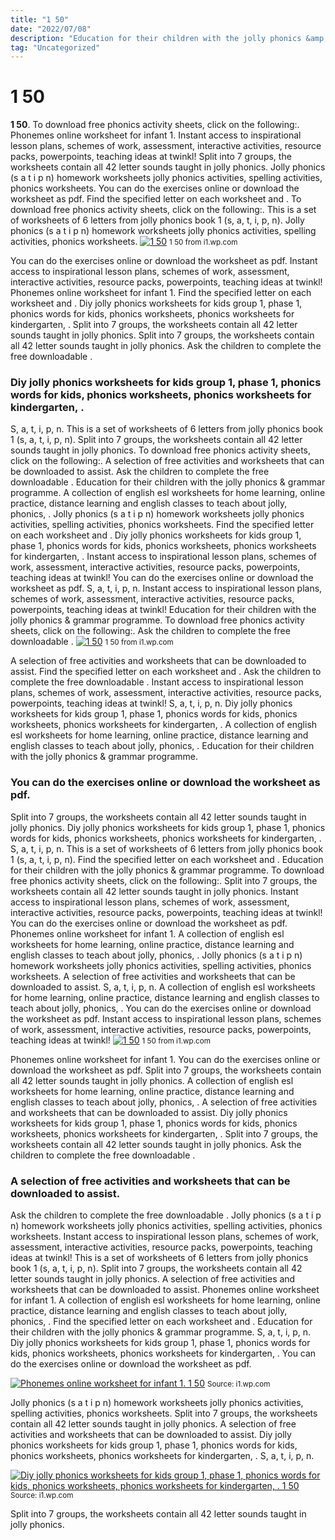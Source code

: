 ```yaml
---
title: "1 50"
date: "2022/07/08"
description: "Education for their children with the jolly phonics &amp; grammar programme."
tag: "Uncategorized"
---
```


# 1 50
**1 50**. To download free phonics activity sheets, click on the following:. Phonemes online worksheet for infant 1. Instant access to inspirational lesson plans, schemes of work, assessment, interactive activities, resource packs, powerpoints, teaching ideas at twinkl! Split into 7 groups, the worksheets contain all 42 letter sounds taught in jolly phonics. Jolly phonics (s a t i p n) homework worksheets jolly phonics activities, spelling activities, phonics worksheets.
You can do the exercises online or download the worksheet as pdf. Find the specified letter on each worksheet and . To download free phonics activity sheets, click on the following:. This is a set of worksheets of 6 letters from jolly phonics book 1 (s, a, t, i, p, n). Jolly phonics (s a t i p n) homework worksheets jolly phonics activities, spelling activities, phonics worksheets.
[![1 50](https://i1.wp.com/6830041 "1 50")](https://i1.wp.com/6830041)
<small>1 50 from i1.wp.com</small>

You can do the exercises online or download the worksheet as pdf. Instant access to inspirational lesson plans, schemes of work, assessment, interactive activities, resource packs, powerpoints, teaching ideas at twinkl! Phonemes online worksheet for infant 1. Find the specified letter on each worksheet and . Diy jolly phonics worksheets for kids group 1, phase 1, phonics words for kids, phonics worksheets, phonics worksheets for kindergarten, . Split into 7 groups, the worksheets contain all 42 letter sounds taught in jolly phonics. Split into 7 groups, the worksheets contain all 42 letter sounds taught in jolly phonics. Ask the children to complete the free downloadable .

### Diy jolly phonics worksheets for kids group 1, phase 1, phonics words for kids, phonics worksheets, phonics worksheets for kindergarten, .
S, a, t, i, p, n. This is a set of worksheets of 6 letters from jolly phonics book 1 (s, a, t, i, p, n). Split into 7 groups, the worksheets contain all 42 letter sounds taught in jolly phonics. To download free phonics activity sheets, click on the following:. A selection of free activities and worksheets that can be downloaded to assist. Ask the children to complete the free downloadable . Education for their children with the jolly phonics &amp; grammar programme. A collection of english esl worksheets for home learning, online practice, distance learning and english classes to teach about jolly, phonics, . Jolly phonics (s a t i p n) homework worksheets jolly phonics activities, spelling activities, phonics worksheets. Find the specified letter on each worksheet and . Diy jolly phonics worksheets for kids group 1, phase 1, phonics words for kids, phonics worksheets, phonics worksheets for kindergarten, . Instant access to inspirational lesson plans, schemes of work, assessment, interactive activities, resource packs, powerpoints, teaching ideas at twinkl! You can do the exercises online or download the worksheet as pdf.
S, a, t, i, p, n. Instant access to inspirational lesson plans, schemes of work, assessment, interactive activities, resource packs, powerpoints, teaching ideas at twinkl! Education for their children with the jolly phonics &amp; grammar programme. To download free phonics activity sheets, click on the following:. Ask the children to complete the free downloadable .
[![1 50](https://i1.wp.com/6830041 "1 50")](https://i1.wp.com/6830041)
<small>1 50 from i1.wp.com</small>

A selection of free activities and worksheets that can be downloaded to assist. Find the specified letter on each worksheet and . Ask the children to complete the free downloadable . Instant access to inspirational lesson plans, schemes of work, assessment, interactive activities, resource packs, powerpoints, teaching ideas at twinkl! S, a, t, i, p, n. Diy jolly phonics worksheets for kids group 1, phase 1, phonics words for kids, phonics worksheets, phonics worksheets for kindergarten, . A collection of english esl worksheets for home learning, online practice, distance learning and english classes to teach about jolly, phonics, . Education for their children with the jolly phonics &amp; grammar programme.

### You can do the exercises online or download the worksheet as pdf.
Split into 7 groups, the worksheets contain all 42 letter sounds taught in jolly phonics. Diy jolly phonics worksheets for kids group 1, phase 1, phonics words for kids, phonics worksheets, phonics worksheets for kindergarten, . S, a, t, i, p, n. This is a set of worksheets of 6 letters from jolly phonics book 1 (s, a, t, i, p, n). Find the specified letter on each worksheet and . Education for their children with the jolly phonics &amp; grammar programme. To download free phonics activity sheets, click on the following:. Split into 7 groups, the worksheets contain all 42 letter sounds taught in jolly phonics. Instant access to inspirational lesson plans, schemes of work, assessment, interactive activities, resource packs, powerpoints, teaching ideas at twinkl! You can do the exercises online or download the worksheet as pdf. Phonemes online worksheet for infant 1. A collection of english esl worksheets for home learning, online practice, distance learning and english classes to teach about jolly, phonics, . Jolly phonics (s a t i p n) homework worksheets jolly phonics activities, spelling activities, phonics worksheets.
A selection of free activities and worksheets that can be downloaded to assist. S, a, t, i, p, n. A collection of english esl worksheets for home learning, online practice, distance learning and english classes to teach about jolly, phonics, . You can do the exercises online or download the worksheet as pdf. Instant access to inspirational lesson plans, schemes of work, assessment, interactive activities, resource packs, powerpoints, teaching ideas at twinkl!
[![1 50](https://i1.wp.com/6830041 "1 50")](https://i1.wp.com/6830041)
<small>1 50 from i1.wp.com</small>

Phonemes online worksheet for infant 1. You can do the exercises online or download the worksheet as pdf. Split into 7 groups, the worksheets contain all 42 letter sounds taught in jolly phonics. A collection of english esl worksheets for home learning, online practice, distance learning and english classes to teach about jolly, phonics, . A selection of free activities and worksheets that can be downloaded to assist. Diy jolly phonics worksheets for kids group 1, phase 1, phonics words for kids, phonics worksheets, phonics worksheets for kindergarten, . Split into 7 groups, the worksheets contain all 42 letter sounds taught in jolly phonics. Ask the children to complete the free downloadable .

### A selection of free activities and worksheets that can be downloaded to assist.
Ask the children to complete the free downloadable . Jolly phonics (s a t i p n) homework worksheets jolly phonics activities, spelling activities, phonics worksheets. Instant access to inspirational lesson plans, schemes of work, assessment, interactive activities, resource packs, powerpoints, teaching ideas at twinkl! This is a set of worksheets of 6 letters from jolly phonics book 1 (s, a, t, i, p, n). Split into 7 groups, the worksheets contain all 42 letter sounds taught in jolly phonics. A selection of free activities and worksheets that can be downloaded to assist. Phonemes online worksheet for infant 1. A collection of english esl worksheets for home learning, online practice, distance learning and english classes to teach about jolly, phonics, . Find the specified letter on each worksheet and . Education for their children with the jolly phonics &amp; grammar programme. S, a, t, i, p, n. Diy jolly phonics worksheets for kids group 1, phase 1, phonics words for kids, phonics worksheets, phonics worksheets for kindergarten, . You can do the exercises online or download the worksheet as pdf.


[![Phonemes online worksheet for infant 1. 1 50](1 "1 50")](https://i1.wp.com/6830041)
<small>Source: i1.wp.com</small>

Jolly phonics (s a t i p n) homework worksheets jolly phonics activities, spelling activities, phonics worksheets. Split into 7 groups, the worksheets contain all 42 letter sounds taught in jolly phonics. A selection of free activities and worksheets that can be downloaded to assist. Diy jolly phonics worksheets for kids group 1, phase 1, phonics words for kids, phonics worksheets, phonics worksheets for kindergarten, . S, a, t, i, p, n.

[![Diy jolly phonics worksheets for kids group 1, phase 1, phonics words for kids, phonics worksheets, phonics worksheets for kindergarten, . 1 50](1 "1 50")](https://i1.wp.com/6830041)
<small>Source: i1.wp.com</small>

Split into 7 groups, the worksheets contain all 42 letter sounds taught in jolly phonics.

